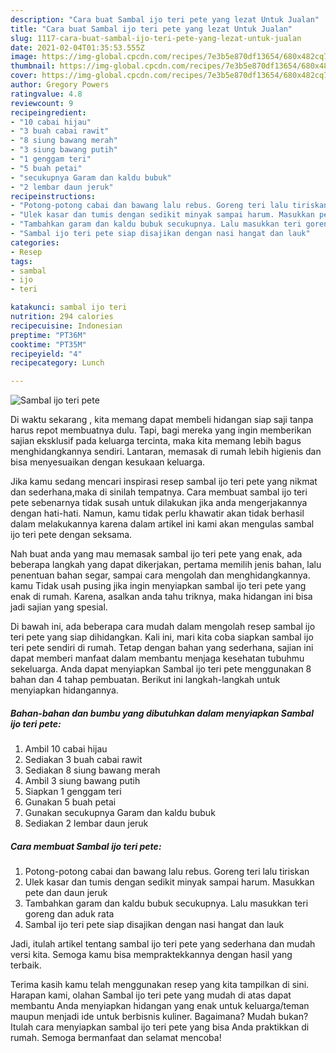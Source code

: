 ```yaml
---
description: "Cara buat Sambal ijo teri pete yang lezat Untuk Jualan"
title: "Cara buat Sambal ijo teri pete yang lezat Untuk Jualan"
slug: 1117-cara-buat-sambal-ijo-teri-pete-yang-lezat-untuk-jualan
date: 2021-02-04T01:35:53.555Z
image: https://img-global.cpcdn.com/recipes/7e3b5e870df13654/680x482cq70/sambal-ijo-teri-pete-foto-resep-utama.jpg
thumbnail: https://img-global.cpcdn.com/recipes/7e3b5e870df13654/680x482cq70/sambal-ijo-teri-pete-foto-resep-utama.jpg
cover: https://img-global.cpcdn.com/recipes/7e3b5e870df13654/680x482cq70/sambal-ijo-teri-pete-foto-resep-utama.jpg
author: Gregory Powers
ratingvalue: 4.8
reviewcount: 9
recipeingredient:
- "10 cabai hijau"
- "3 buah cabai rawit"
- "8 siung bawang merah"
- "3 siung bawang putih"
- "1 genggam teri"
- "5 buah petai"
- "secukupnya Garam dan kaldu bubuk"
- "2 lembar daun jeruk"
recipeinstructions:
- "Potong-potong cabai dan bawang lalu rebus. Goreng teri lalu tiriskan"
- "Ulek kasar dan tumis dengan sedikit minyak sampai harum. Masukkan pete dan daun jeruk"
- "Tambahkan garam dan kaldu bubuk secukupnya. Lalu masukkan teri goreng dan aduk rata"
- "Sambal ijo teri pete siap disajikan dengan nasi hangat dan lauk"
categories:
- Resep
tags:
- sambal
- ijo
- teri

katakunci: sambal ijo teri 
nutrition: 294 calories
recipecuisine: Indonesian
preptime: "PT36M"
cooktime: "PT35M"
recipeyield: "4"
recipecategory: Lunch

---
```



![Sambal ijo teri pete](https://img-global.cpcdn.com/recipes/7e3b5e870df13654/680x482cq70/sambal-ijo-teri-pete-foto-resep-utama.jpg)

Di waktu  sekarang , kita memang dapat membeli hidangan siap saji tanpa harus repot membuatnya dulu. Tapi, bagi mereka yang ingin memberikan sajian eksklusif pada keluarga tercinta, maka kita memang lebih bagus menghidangkannya sendiri. Lantaran, memasak di rumah lebih higienis dan bisa menyesuaikan dengan kesukaan keluarga.

Jika kamu sedang mencari inspirasi resep sambal ijo teri pete yang nikmat dan sederhana,maka di sinilah tempatnya. Cara membuat sambal ijo teri pete  sebenarnya tidak susah untuk dilakukan jika anda mengerjakannya dengan hati-hati. Namun, kamu tidak perlu khawatir akan tidak berhasil dalam melakukannya 
karena dalam artikel ini kami akan mengulas sambal ijo teri pete dengan seksama.  



Nah buat anda yang mau memasak sambal ijo teri pete yang enak, ada beberapa langkah yang dapat dikerjakan, pertama memilih jenis bahan, lalu penentuan bahan segar, sampai cara mengolah dan menghidangkannya. kamu Tidak usah pusing jika ingin menyiapkan sambal ijo teri pete yang enak di rumah. Karena, asalkan anda  tahu triknya, maka hidangan ini bisa jadi sajian yang spesial.

Di bawah ini, ada beberapa cara mudah dalam mengolah resep sambal ijo teri pete yang siap dihidangkan. Kali ini, mari kita coba siapkan sambal ijo teri pete sendiri di rumah. Tetap dengan bahan yang sederhana, sajian ini dapat memberi manfaat dalam membantu menjaga kesehatan tubuhmu sekeluarga. Anda dapat menyiapkan Sambal ijo teri pete menggunakan 8 bahan dan 4 tahap pembuatan. Berikut ini langkah-langkah untuk menyiapkan hidangannya.

<!--inarticleads1-->

##### Bahan-bahan dan bumbu yang dibutuhkan dalam menyiapkan Sambal ijo teri pete:

1. Ambil 10 cabai hijau
1. Sediakan 3 buah cabai rawit
1. Sediakan 8 siung bawang merah
1. Ambil 3 siung bawang putih
1. Siapkan 1 genggam teri
1. Gunakan 5 buah petai
1. Gunakan secukupnya Garam dan kaldu bubuk
1. Sediakan 2 lembar daun jeruk




<!--inarticleads2-->

##### Cara membuat Sambal ijo teri pete:

1. Potong-potong cabai dan bawang lalu rebus. Goreng teri lalu tiriskan
1. Ulek kasar dan tumis dengan sedikit minyak sampai harum. Masukkan pete dan daun jeruk
1. Tambahkan garam dan kaldu bubuk secukupnya. Lalu masukkan teri goreng dan aduk rata
1. Sambal ijo teri pete siap disajikan dengan nasi hangat dan lauk




Jadi, itulah artikel tentang  sambal ijo teri pete  yang sederhana dan mudah versi kita. Semoga kamu bisa mempraktekkannya dengan hasil yang terbaik. 

Terima kasih kamu telah menggunakan resep yang kita tampilkan di sini. Harapan kami, olahan  Sambal ijo teri pete yang mudah di atas dapat membantu Anda menyiapkan hidangan yang enak untuk keluarga/teman maupun menjadi ide untuk berbisnis kuliner. Bagaimana? Mudah bukan? Itulah cara menyiapkan sambal ijo teri pete yang bisa Anda praktikkan di rumah. Semoga bermanfaat dan selamat mencoba!

